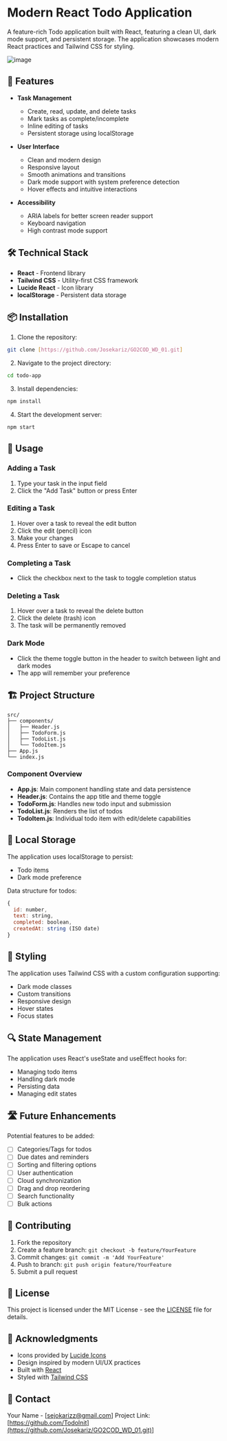 # Modern React Todo Application

A feature-rich Todo application built with React, featuring a clean UI, dark mode support, and persistent storage. The application showcases modern React practices and Tailwind CSS for styling.


![image](https://github.com/user-attachments/assets/897dded3-bd7a-4949-89df-b0f778cb9739)


## 🌟 Features

- **Task Management**
  - Create, read, update, and delete tasks
  - Mark tasks as complete/incomplete
  - Inline editing of tasks
  - Persistent storage using localStorage

- **User Interface**
  - Clean and modern design
  - Responsive layout
  - Smooth animations and transitions
  - Dark mode support with system preference detection
  - Hover effects and intuitive interactions

- **Accessibility**
  - ARIA labels for better screen reader support
  - Keyboard navigation
  - High contrast mode support

## 🛠️ Technical Stack

- **React** - Frontend library
- **Tailwind CSS** - Utility-first CSS framework
- **Lucide React** - Icon library
- **localStorage** - Persistent data storage

## 📦 Installation

1. Clone the repository:
```bash
git clone [https://github.com/Josekariz/GO2COD_WD_01.git]
```

2. Navigate to the project directory:
```bash
cd todo-app
```

3. Install dependencies:
```bash
npm install
```

4. Start the development server:
```bash
npm start
```

## 🚀 Usage

### Adding a Task
1. Type your task in the input field
2. Click the "Add Task" button or press Enter

### Editing a Task
1. Hover over a task to reveal the edit button
2. Click the edit (pencil) icon
3. Make your changes
4. Press Enter to save or Escape to cancel

### Completing a Task
- Click the checkbox next to the task to toggle completion status

### Deleting a Task
1. Hover over a task to reveal the delete button
2. Click the delete (trash) icon
3. The task will be permanently removed

### Dark Mode
- Click the theme toggle button in the header to switch between light and dark modes
- The app will remember your preference

## 🏗️ Project Structure

```
src/
├── components/
│   ├── Header.js
│   ├── TodoForm.js
│   ├── TodoList.js
│   └── TodoItem.js
├── App.js
└── index.js
```

### Component Overview

- **App.js**: Main component handling state and data persistence
- **Header.js**: Contains the app title and theme toggle
- **TodoForm.js**: Handles new todo input and submission
- **TodoList.js**: Renders the list of todos
- **TodoItem.js**: Individual todo item with edit/delete capabilities

## 💾 Local Storage

The application uses localStorage to persist:
- Todo items
- Dark mode preference

Data structure for todos:
```javascript
{
  id: number,
  text: string,
  completed: boolean,
  createdAt: string (ISO date)
}
```

## 🎨 Styling

The application uses Tailwind CSS with a custom configuration supporting:
- Dark mode classes
- Custom transitions
- Responsive design
- Hover states
- Focus states

## 🔍 State Management

The application uses React's useState and useEffect hooks for:
- Managing todo items
- Handling dark mode
- Persisting data
- Managing edit states

## 🛣️ Future Enhancements

Potential features to be added:
- [ ] Categories/Tags for todos
- [ ] Due dates and reminders
- [ ] Sorting and filtering options
- [ ] User authentication
- [ ] Cloud synchronization
- [ ] Drag and drop reordering
- [ ] Search functionality
- [ ] Bulk actions

## 🤝 Contributing

1. Fork the repository
2. Create a feature branch: `git checkout -b feature/YourFeature`
3. Commit changes: `git commit -m 'Add YourFeature'`
4. Push to branch: `git push origin feature/YourFeature`
5. Submit a pull request

## 📄 License

This project is licensed under the MIT License - see the [LICENSE](LICENSE) file for details.

## 👏 Acknowledgments

- Icons provided by [Lucide Icons](https://lucide.dev/)
- Design inspired by modern UI/UX practices
- Built with [React](https://reactjs.org/)
- Styled with [Tailwind CSS](https://tailwindcss.com/)

## 📧 Contact

Your Name - [sejokarizz@gmail.com]
Project Link: [https://github.com/TodoInit](https://github.com/Josekariz/GO2COD_WD_01.git)]

